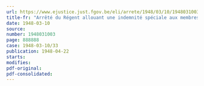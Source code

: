 ```yaml
---
url: https://www.ejustice.just.fgov.be/eli/arrete/1948/03/10/1948031003/justel
title-fr: "Arrêté du Régent allouant une indemnité spéciale aux membres du personnel enseignant des régions de l'Est"
date: 1948-03-10
source:
number: 1948031003
page: 888888
case: 1948-03-10/33
publication: 1948-04-22
starts:
modifies:
pdf-original:
pdf-consolidated:
---
```


